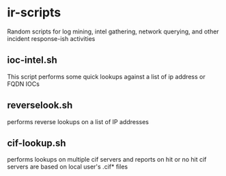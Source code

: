 ir-scripts
==========

Random scripts for log mining, intel gathering, network querying, and other incident response-ish activities

ioc-intel.sh
------------
This script performs some quick lookups against a list of ip address or FQDN IOCs

reverselook.sh
-------------
performs reverse lookups on a list of IP addresses

cif-lookup.sh
-------------
performs lookups on multiple cif servers and reports on hit or no hit
cif servers are based on local user's .cif* files